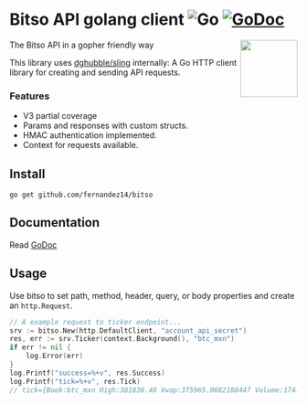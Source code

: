 # Bitso API golang client ![Go](https://github.com/fernandez14/bitso/workflows/Go/badge.svg) [![GoDoc](https://godoc.org/github.com/fernandez14/bitso?status.svg)](https://pkg.go.dev/github.com/fernandez14/bitso)  

<img align="right" width="100" src="https://assets.bitso.com/static/media/logo_dark.93562fe3.svg">

The Bitso API in a gopher friendly way

This library uses [dghubble/sling](https://github.com/dghubble/sling) internally: A Go HTTP client library for creating and sending API requests.

### Features

* V3 partial coverage
* Params and responses with custom structs.
* HMAC authentication implemented.
* Context for requests available.

## Install

```
go get github.com/fernandez14/bitso
```

## Documentation

Read [GoDoc](https://pkg.go.dev/github.com/fernandez14/bitso)


## Usage

Use bitso to set path, method, header, query, or body properties and create an `http.Request`.

```go
// A example request to ticker endpoint... 
srv := bitso.New(http.DefaultClient, "account_api_secret")
res, err := srv.Ticker(context.Background(), "btc_mxn")
if err != nil {
    log.Error(err)
}
log.Printf("success=%+v", res.Success)
log.Printf("tick=%+v", res.Tick)
// tick={Book:btc_mxn High:381830.40 Vwap:375965.0682188447 Volume:174.82970689 Last:377297.63 Low:369472.00 Ask:377297.59 Bid:376409.35 Change24:4097.63}
```

